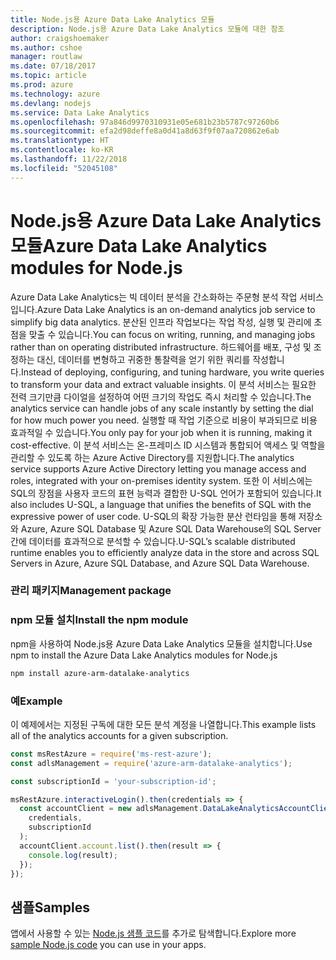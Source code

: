 ```yaml
---
title: Node.js용 Azure Data Lake Analytics 모듈
description: Node.js용 Azure Data Lake Analytics 모듈에 대한 참조
author: craigshoemaker
ms.author: cshoe
manager: routlaw
ms.date: 07/18/2017
ms.topic: article
ms.prod: azure
ms.technology: azure
ms.devlang: nodejs
ms.service: Data Lake Analytics
ms.openlocfilehash: 97a846d9970310931e05e681b23b5787c97260b6
ms.sourcegitcommit: efa2d98deffe8a0d41a8d63f9f07aa720862e6ab
ms.translationtype: HT
ms.contentlocale: ko-KR
ms.lasthandoff: 11/22/2018
ms.locfileid: "52045108"
---
```

# <a name="azure-data-lake-analytics-modules-for-nodejs"></a><span data-ttu-id="42d19-103">Node.js용 Azure Data Lake Analytics 모듈</span><span class="sxs-lookup"><span data-stu-id="42d19-103">Azure Data Lake Analytics modules for Node.js</span></span>

<span data-ttu-id="42d19-104">Azure Data Lake Analytics는 빅 데이터 분석을 간소화하는 주문형 분석 작업 서비스입니다.</span><span class="sxs-lookup"><span data-stu-id="42d19-104">Azure Data Lake Analytics is an on-demand analytics job service to simplify big data analytics.</span></span> <span data-ttu-id="42d19-105">분산된 인프라 작업보다는 작업 작성, 실행 및 관리에 초점을 맞출 수 있습니다.</span><span class="sxs-lookup"><span data-stu-id="42d19-105">You can focus on writing, running, and managing jobs rather than on operating distributed infrastructure.</span></span> <span data-ttu-id="42d19-106">하드웨어를 배포, 구성 및 조정하는 대신, 데이터를 변형하고 귀중한 통찰력을 얻기 위한 쿼리를 작성합니다.</span><span class="sxs-lookup"><span data-stu-id="42d19-106">Instead of deploying, configuring, and tuning hardware, you write queries to transform your data and extract valuable insights.</span></span> <span data-ttu-id="42d19-107">이 분석 서비스는 필요한 전력 크기만큼 다이얼을 설정하여 어떤 크기의 작업도 즉시 처리할 수 있습니다.</span><span class="sxs-lookup"><span data-stu-id="42d19-107">The analytics service can handle jobs of any scale instantly by setting the dial for how much power you need.</span></span> <span data-ttu-id="42d19-108">실행할 때 작업 기준으로 비용이 부과되므로 비용 효과적일 수 있습니다.</span><span class="sxs-lookup"><span data-stu-id="42d19-108">You only pay for your job when it is running, making it cost-effective.</span></span> <span data-ttu-id="42d19-109">이 분석 서비스는 온-프레미스 ID 시스템과 통합되어 액세스 및 역할을 관리할 수 있도록 하는 Azure Active Directory를 지원합니다.</span><span class="sxs-lookup"><span data-stu-id="42d19-109">The analytics service supports Azure Active Directory letting you manage access and roles, integrated with your on-premises identity system.</span></span> <span data-ttu-id="42d19-110">또한 이 서비스에는 SQL의 장점을 사용자 코드의 표현 능력과 결합한 U-SQL 언어가 포함되어 있습니다.</span><span class="sxs-lookup"><span data-stu-id="42d19-110">It also includes U-SQL, a language that unifies the benefits of SQL with the expressive power of user code.</span></span> <span data-ttu-id="42d19-111">U-SQL의 확장 가능한 분산 런타임을 통해 저장소와 Azure, Azure SQL Database 및 Azure SQL Data Warehouse의 SQL Server 간에 데이터를 효과적으로 분석할 수 있습니다.</span><span class="sxs-lookup"><span data-stu-id="42d19-111">U-SQL’s scalable distributed runtime enables you to efficiently analyze data in the store and across SQL Servers in Azure, Azure SQL Database, and Azure SQL Data Warehouse.</span></span>

### <a name="management-package"></a><span data-ttu-id="42d19-112">관리 패키지</span><span class="sxs-lookup"><span data-stu-id="42d19-112">Management package</span></span>

### <a name="install-the-npm-module"></a><span data-ttu-id="42d19-113">npm 모듈 설치</span><span class="sxs-lookup"><span data-stu-id="42d19-113">Install the npm module</span></span>

<span data-ttu-id="42d19-114">npm을 사용하여 Node.js용 Azure Data Lake Analytics 모듈을 설치합니다.</span><span class="sxs-lookup"><span data-stu-id="42d19-114">Use npm to install the Azure Data Lake Analytics modules for Node.js</span></span>

```bash
npm install azure-arm-datalake-analytics
```

### <a name="example"></a><span data-ttu-id="42d19-115">예</span><span class="sxs-lookup"><span data-stu-id="42d19-115">Example</span></span>

<span data-ttu-id="42d19-116">이 예제에서는 지정된 구독에 대한 모든 분석 계정을 나열합니다.</span><span class="sxs-lookup"><span data-stu-id="42d19-116">This example lists all of the analytics accounts for a given subscription.</span></span>

```javascript
const msRestAzure = require('ms-rest-azure');
const adlsManagement = require('azure-arm-datalake-analytics');

const subscriptionId = 'your-subscription-id';

msRestAzure.interactiveLogin().then(credentials => {
  const accountClient = new adlsManagement.DataLakeAnalyticsAccountClient(
    credentials,
    subscriptionId
  );
  accountClient.account.list().then(result => {
    console.log(result);
  });
});
```

## <a name="samples"></a><span data-ttu-id="42d19-117">샘플</span><span class="sxs-lookup"><span data-stu-id="42d19-117">Samples</span></span>

<span data-ttu-id="42d19-118">앱에서 사용할 수 있는 [Node.js 샘플 코드](https://azure.microsoft.com/resources/samples/?platform=nodejs)를 추가로 탐색합니다.</span><span class="sxs-lookup"><span data-stu-id="42d19-118">Explore more [sample Node.js code](https://azure.microsoft.com/resources/samples/?platform=nodejs) you can use in your apps.</span></span>
